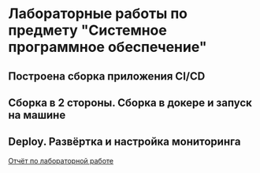 # Лабораторные работы по предмету "Системное программное обеспечение"

## Построена сборка приложения CI/CD

## Сборка в 2 стороны. Сборка в докере и запуск на машине

## Deploy. Развёртка и настройка мониторинга

[Отчёт по лабораторной работе](https://github.com/FireeBurn/DevOps-labs/files/10471903/Otchyot_SPO_Eryashev.docx)
